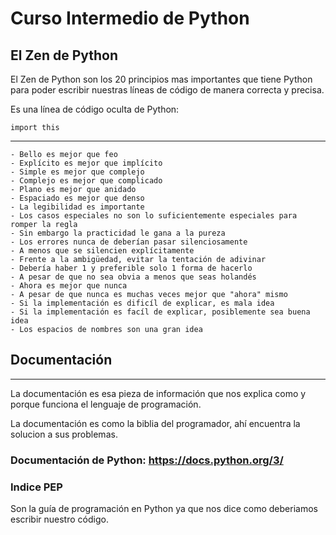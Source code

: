 # Curso Intermedio de Python
## El Zen de Python
El Zen de Python son los 20 principios mas importantes que tiene Python para poder escribir nuestras líneas de código de manera correcta y precisa.

Es una línea de código oculta de Python:
    
    import this
---
    - Bello es mejor que feo
    - Explícito es mejor que implícito 
    - Simple es mejor que complejo
    - Complejo es mejor que complicado
    - Plano es mejor que anidado
    - Espaciado es mejor que denso
    - La legibilidad es importante
    - Los casos especiales no son lo suficientemente especiales para romper la regla
    - Sin embargo la practicidad le gana a la pureza
    - Los errores nunca de deberían pasar silenciosamente
    - A menos que se silencien explícitamente
    - Frente a la ambigüedad, evitar la tentación de adivinar
    - Debería haber 1 y preferible solo 1 forma de hacerlo
    - A pesar de que no sea obvia a menos que seas holandés
    - Ahora es mejor que nunca
    - A pesar de que nunca es muchas veces mejor que "ahora" mismo
    - Si la implementación es dificíl de explicar, es mala idea
    - Si la implementación es facíl de explicar, posiblemente sea buena idea
    - Los espacios de nombres son una gran idea

## Documentación
---
La documentación es esa pieza de información que nos explica como y porque funciona el lenguaje de programación. 

La documentación es como la biblia del programador, ahí encuentra la solucion a sus problemas.

### Documentación de Python: https://docs.python.org/3/

### Indice PEP
Son la guía de programación en Python ya que nos dice como deberiamos escribir nuestro código.